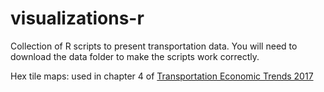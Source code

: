 # visualizations-r

Collection of R scripts to present transportation data. You will need to download the data folder to make the scripts work correctly.

Hex tile maps: used in chapter 4 of [Transportation Economic Trends 2017](https://www.bts.gov/browse-statistical-products-and-data/transportation-economic-trends/tet-2017-chapter-4)
